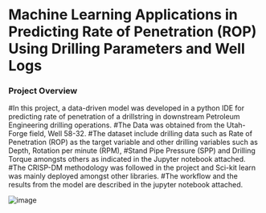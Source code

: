 # Machine Learning Applications in Predicting Rate of Penetration (ROP) Using Drilling Parameters and Well Logs

### Project Overview
#In this project, a data-driven model was developed in a python IDE for predicting rate of penetration of a drillstring in downstream Petroleum Engineering drilling operations.
#The Data was obtained from the Utah- Forge field, Well 58-32.
#The dataset include drilling data such as Rate of Penetration (ROP) as the target variable and other drilling variables such as Depth, Rotation per minute (RPM), 
#Stand Pipe Pressure (SPP) and Drilling Torque amongsts others as indicated in the Jupyter notebook attached. 
#The CRISP-DM methodology was followed in the project and Sci-kit learn was mainly deployed amongst other libraries. 
#The workflow and the results from the model are described in the jupyter notebook attached. 


![image](https://user-images.githubusercontent.com/96665362/211138887-0ad95476-fceb-4f4e-8ac1-f1cbccce50b4.png)
